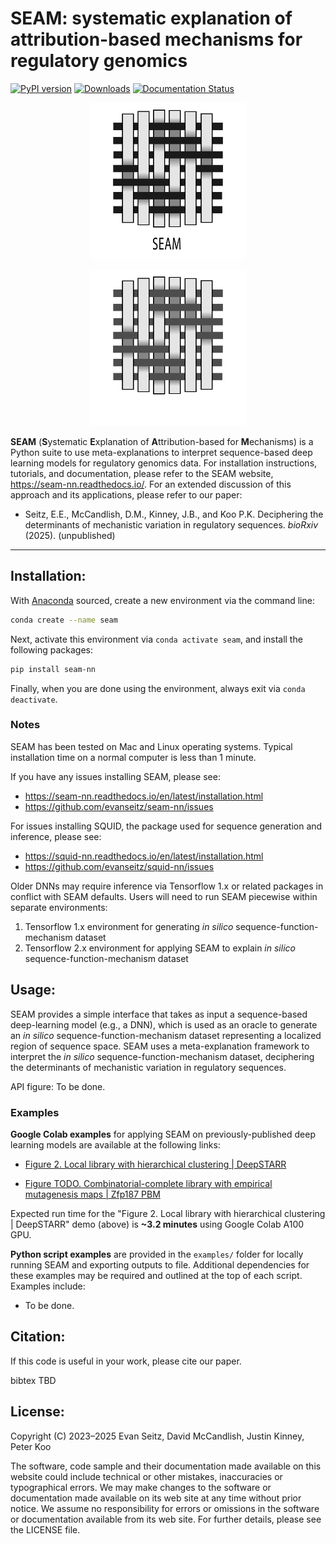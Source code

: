 SEAM: systematic explanation of attribution-based mechanisms for regulatory genomics
========================================================================
[![PyPI version](https://badge.fury.io/py/seam-nn.svg)](https://badge.fury.io/py/seam-nn)
[![Downloads](https://static.pepy.tech/badge/seam-nn)](https://pepy.tech/project/seam-nn) 
[![Documentation Status](https://readthedocs.org/projects/seam-nn/badge/?version=latest)](https://seam-nn.readthedocs.io/en/latest/?badge=latest)
<!-- [![DOI](https://zenodo.org/badge/711703377.svg)](https://zenodo.org/doi/10.5281/zenodo.11060671) -->

<p align="center">
	<img src="./docs/_static/seam_logo_light.png#gh-light-mode-only" width="250" height="250">
</p>
<p align="center">
	<img src="./docs/_static/seam_logo_dark.png#gh-dark-mode-only" width="250" height="250">
</p>

**SEAM** (**S**ystematic **E**xplanation of **A**ttribution-based for **M**echanisms) is a Python suite to use meta-explanations to interpret sequence-based deep learning models for regulatory genomics data. For installation instructions, tutorials, and documentation, please refer to the SEAM website, https://seam-nn.readthedocs.io/. For an extended discussion of this approach and its applications, please refer to our paper:

* Seitz, E.E., McCandlish, D.M., Kinney, J.B., and Koo P.K. Deciphering the determinants of mechanistic variation in regulatory sequences. <em>bioRxiv</em> (2025). (unpublished)
---

## Installation:

With [Anaconda](https://docs.anaconda.com/free/anaconda/install/index.html) sourced, create a new environment via the command line:

```bash
conda create --name seam
```

Next, activate this environment via `conda activate seam`, and install the following packages:

```bash
pip install seam-nn
```

Finally, when you are done using the environment, always exit via `conda deactivate`.


### Notes

SEAM has been tested on Mac and Linux operating systems. Typical installation time on a normal computer is less than 1 minute.

If you have any issues installing SEAM, please see:
- https://seam-nn.readthedocs.io/en/latest/installation.html
- https://github.com/evanseitz/seam-nn/issues

For issues installing SQUID, the package used for sequence generation and inference, please see:
- https://squid-nn.readthedocs.io/en/latest/installation.html
- https://github.com/evanseitz/squid-nn/issues

Older DNNs may require inference via Tensorflow 1.x or related packages in conflict with SEAM defaults. Users will need to run SEAM piecewise within separate environments:
1. Tensorflow 1.x environment for generating *in silico* sequence-function-mechanism dataset
2. Tensorflow 2.x environment for applying SEAM to explain *in silico* sequence-function-mechanism dataset

## Usage:
SEAM provides a simple interface that takes as input a sequence-based deep-learning model (e.g., a DNN), which is used as an oracle to generate an *in silico* sequence-function-mechanism dataset representing a localized region of sequence space. SEAM uses a meta-explanation framework to interpret the *in silico* sequence-function-mechanism dataset, deciphering the determinants of mechanistic variation in regulatory sequences.

<!-- <img src="./docs/_static/framework.png" alt="fig" width="1000"/> -->

API figure: To be done.

### Examples

**Google Colab examples** for applying SEAM on previously-published deep learning models are available at the following links:

- [Figure 2. Local library with hierarchical clustering | DeepSTARR](https://colab.research.google.com/drive/1HOM_ysa4HIh_ZoYzLwa4jZu4evyRntF7?usp=sharing)

- [Figure TODO. Combinatorial-complete library with empirical mutagenesis maps | Zfp187 PBM](https://colab.research.google.com/drive/1IWzjJtKzZCCvN1vndHalThLhPL6AsPEa?usp=sharing)

Expected run time for the "Figure 2. Local library with hierarchical clustering | DeepSTARR" demo (above) is **~3.2 minutes** using Google Colab A100 GPU.

**Python script examples** are provided in the `examples/` folder for locally running SEAM and exporting outputs to file. Additional dependencies for these examples may be required and outlined at the top of each script. Examples include:

- To be done.

<!-- As well, the [seam-manuscript](https://github.com/evanseitz/seam-manuscript) repository contains examples to reproduce results in the manuscript, including the application of SQUID on other DNNs such as ChromBPNet and directly to experimental datasets -->

## Citation:
If this code is useful in your work, please cite our paper.

bibtex TBD

## License:
Copyright (C) 2023–2025 Evan Seitz, David McCandlish, Justin Kinney, Peter Koo

The software, code sample and their documentation made available on this website could include technical or other mistakes, inaccuracies or typographical errors. We may make changes to the software or documentation made available on its web site at any time without prior notice. We assume no responsibility for errors or omissions in the software or documentation available from its web site. For further details, please see the LICENSE file.
